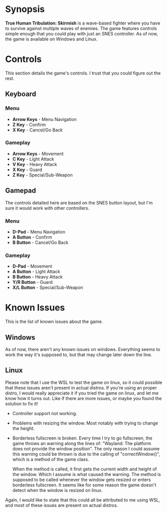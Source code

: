 # Synopsis
**True Human Tribulation: Skirmish** is a wave-based fighter where you
have to survive against multiple waves of enemies. The game features 
controls simple enough that you could play with just an SNES controller.
As of now, the game is available on Windows and Linux.


# Controls
This section details the game's controls. I trust that you could figure
out the rest.

## Keyboard

### Menu
* **Arrow Keys** - Menu Navigation
* **Z Key** - Confirm
* **X Key** - Cancel/Go Back

### Gameplay
* **Arrow Keys** - Movement
* **C Key** - Light Attack
* **V Key** - Heavy Attack
* **X Key** - Guard
* **Z Key** - Special/Sub-Weapon

## Gamepad
The controls detailed here are based on the SNES button layout, but I'm
sure it would work with other controllers.

### Menu
* **D-Pad** - Menu Navigation
* **A Button** - Confirm
* **B Button** - Cancel/Go Back

### Gameplay
* **D-Pad** - Movement
* **A Button** - Light Attack
* **B Button** - Heavy Attack
* **Y/R Button** - Guard
* **X/L Button** - Special/Sub-Weapon


# Known Issues
This is the list of known issues about the game.

## Windows
As of now, there aren't any known issues on windows. Everything seems to
work the way it's supposed to, but that may change later down the line.

## Linux
Please note that I use the WSL to test the game on linux, so it could
possible that these issues aren't present in actual distros. If you're 
using an proper distro, I would really appreciate it if you tried the game
on linux, and let me know how it turns out. Like if there are more issues,
or maybe you found the solution to fix it!

* Controller support not working.

* Problems with resizing the window. Most notably with trying to change
  the height.

* Borderless fullscreen is broken. Every time I try to go fullscreen, the
  game throws an warning along the lines of: "Wayland: The platform does 
  not provide the window position". The only reason I could assume this 
  warning could be thrown is due to the calling of "correctWindow()", 
  which is a method of the game class. 

  When the method is called, it first gets the current width and height of 
  the window. Which I assume is what caused the warning. The method is 
  supposed to be called whenever the window gets resized or enters
  borderless fullscreen. It seems like for some reason the game doesn't
  detect when the window is resized on linux.

Again, I would like to state that this could all be attributed to me using
WSL, and most of these issues are present on actual distros.

